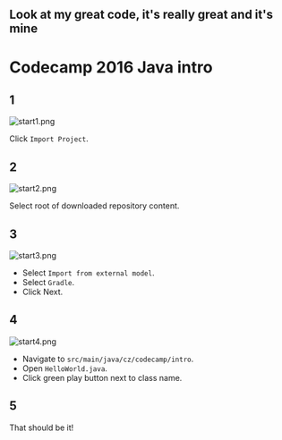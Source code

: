 ## Look at my great code, it's really great and it's mine

# Codecamp 2016 Java intro

## 1

![start1.png](https://raw.githubusercontent.com/jakubkulhan/cc16-java-intro/master/doc/start1.png)

Click `Import Project`.

## 2

![start2.png](https://raw.githubusercontent.com/jakubkulhan/cc16-java-intro/master/doc/start2.png)

Select root of downloaded repository content.

## 3

![start3.png](https://raw.githubusercontent.com/jakubkulhan/cc16-java-intro/master/doc/start3.png)

- Select `Import from external model`.
- Select `Gradle`.
- Click Next.

## 4

![start4.png](https://raw.githubusercontent.com/jakubkulhan/cc16-java-intro/master/doc/start4.png)

- Navigate to `src/main/java/cz/codecamp/intro`.
- Open `HelloWorld.java`.
- Click green play button next to class name.

## 5

That should be it!
